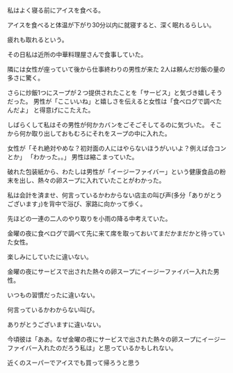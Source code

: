 私はよく寝る前にアイスを食べる。

アイスを食べると体温が下がり30分以内に就寝すると、深く眠れるらしい。

疲れも取れるという。

その日私は近所の中華料理屋さんで食事していた。

隣には女性が座っていて後から仕事終わりの男性が来た
2人は頼んだ炒飯の量の多さに驚く。


さらに炒飯1つにスープが２つ提供されたことを「サービス」と気づき嬉しそうだった。
男性が「ここいいね」と嬉しさを伝えると女性は「食べログで調べたんだよ」
と得意げにこたえた。


しばらくして私はその男性が何かカバンをごそごそしてるのに気づいた。
そこから何か取り出しておもむろにそれをスープの中に入れた。

女性が「それ絶対やめな？初対面の人にはやらないほうがいいよ？例えば合コンとか」
「わかった。。」
男性は縮こまっていた。


破れた包装紙から、わたしは男性が「イージーファイバー」という健康食品の粉末を出し、熱々の卵スープに入れていたことがわかった。


私は会計を済ませ、何言っているかわからない店主の叫び声(多分「ありがとうございます」)を背中で浴び、家路に向かって歩く。

先ほどの一連の二人のやり取りを小雨の降る中考えていた。

金曜の夜に食べログで調べて先に来て席を取っておいてまだかまだかと待っていた女性。

楽しみにしていたに違いない。

金曜の夜にサービスで出された熱々の卵スープにイージーファイバー入れた男性。

いつもの習慣だったに違いない。

何言っているかわからない叫び。

ありがとうございますに違いない。

今頃彼は「ああ。なぜ金曜の夜にサービスで出された熱々の卵スープにイージーファイバー入れたのだろう私は」と思っているかもしれない。

近くのスーパーでアイスでも買って帰ろうと思う